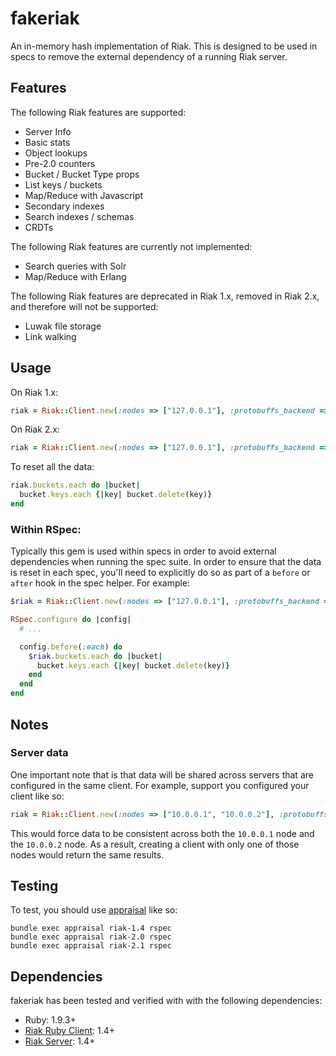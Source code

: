 # fakeriak

An in-memory hash implementation of Riak.  This is designed to be used in specs
to remove the external dependency of a running Riak server.

## Features

The following Riak features are supported:
* Server Info
* Basic stats
* Object lookups
* Pre-2.0 counters
* Bucket / Bucket Type props
* List keys / buckets
* Map/Reduce with Javascript
* Secondary indexes
* Search indexes / schemas
* CRDTs

The following Riak features are currently not implemented:
* Search queries with Solr
* Map/Reduce with Erlang

The following Riak features are deprecated in Riak 1.x, removed in Riak 2.x,
and therefore will not be supported:
* Luwak file storage
* Link walking

## Usage

On Riak 1.x:

```ruby
riak = Riak::Client.new(:nodes => ["127.0.0.1"], :protobuffs_backend => :Memory, :http_backend => :Memory)
```

On Riak 2.x:

```ruby
riak = Riak::Client.new(:nodes => ["127.0.0.1"], :protobuffs_backend => :Memory)
```

To reset all the data:

```ruby
riak.buckets.each do |bucket|
  bucket.keys.each {|key| bucket.delete(key)}
end
```

### Within RSpec:

Typically this gem is used within specs in order to avoid external dependencies
when running the spec suite.  In order to ensure that the data is reset in each
spec, you'll need to explicitly do so as part of a `before` or `after` hook in
the spec helper.  For example:

```ruby
$riak = Riak::Client.new(:nodes => ["127.0.0.1"], :protobuffs_backend => :Memory)

RSpec.configure do |config|
  # ...

  config.before(:each) do
    $riak.buckets.each do |bucket|
      bucket.keys.each {|key| bucket.delete(key)}
    end
  end
end
```

## Notes

### Server data

One important note that is that data will be shared across servers that are
configured in the same client.  For example, support you configured your
client like so:

```ruby
riak = Riak::Client.new(:nodes => ["10.0.0.1", "10.0.0.2"], :protobuffs_backend => :Memory)
```

This would force data to be consistent across both the `10.0.0.1` node and the
`10.0.0.2` node.  As a result, creating a client with only one of those nodes
would return the same results.

## Testing

To test, you should use [appraisal](https://github.com/thoughtbot/appraisal) like so:

```
bundle exec appraisal riak-1.4 rspec
bundle exec appraisal riak-2.0 rspec
bundle exec appraisal riak-2.1 rspec
```

## Dependencies

fakeriak has been tested and verified with with the following dependencies:

* Ruby: 1.9.3+
* [Riak Ruby Client](https://github.com/basho/riak-ruby-client): 1.4+
* [Riak Server](http://basho.com/riak/): 1.4+